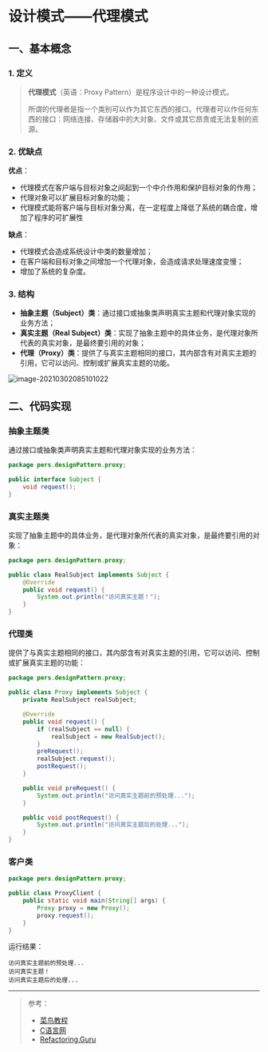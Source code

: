 # 设计模式——代理模式

## 一、基本概念

### 1. 定义

> **代理模式**（英语：Proxy Pattern）是程序设计中的一种设计模式。
>
> 所谓的代理者是指一个类别可以作为其它东西的接口。代理者可以作任何东西的接口：网络连接、存储器中的大对象、文件或其它昂贵或无法复制的资源。

### 2. 优缺点

**优点**：

- 代理模式在客户端与目标对象之间起到一个中介作用和保护目标对象的作用；
- 代理对象可以扩展目标对象的功能；
- 代理模式能将客户端与目标对象分离，在一定程度上降低了系统的耦合度，增加了程序的可扩展性

**缺点**：

- 代理模式会造成系统设计中类的数量增加；
- 在客户端和目标对象之间增加一个代理对象，会造成请求处理速度变慢；
- 增加了系统的复杂度。

### 3. 结构

- **抽象主题（Subject）类**：通过接口或抽象类声明真实主题和代理对象实现的业务方法；
- **真实主题（Real Subject）类**：实现了抽象主题中的具体业务，是代理对象所代表的真实对象，是最终要引用的对象；
- **代理（Proxy）类**：提供了与真实主题相同的接口，其内部含有对真实主题的引用，它可以访问、控制或扩展真实主题的功能。

![image-20210302085101022](https://pic.try-hard.cn/blog/image-20210302085101022.png)

## 二、代码实现

### 抽象主题类

通过接口或抽象类声明真实主题和代理对象实现的业务方法：

```java
package pers.designPattern.proxy;

public interface Subject {
    void request();
}
```

### 真实主题类

实现了抽象主题中的具体业务，是代理对象所代表的真实对象，是最终要引用的对象：

```java
package pers.designPattern.proxy;

public class RealSubject implements Subject {
    @Override
    public void request() {
        System.out.println("访问真实主题！");
    }
}
```

### 代理类

提供了与真实主题相同的接口，其内部含有对真实主题的引用，它可以访问、控制或扩展真实主题的功能：

```java
package pers.designPattern.proxy;

public class Proxy implements Subject {
    private RealSubject realSubject;

    @Override
    public void request() {
        if (realSubject == null) {
            realSubject = new RealSubject();
        }
        preRequest();
        realSubject.request();
        postRequest();
    }

    public void preRequest() {
        System.out.println("访问真实主题前的预处理...");
    }

    public void postRequest() {
        System.out.println("访问真实主题后的处理...");
    }
}
```

### 客户类

```java
package pers.designPattern.proxy;

public class ProxyClient {
    public static void main(String[] args) {
        Proxy proxy = new Proxy();
        proxy.request();
    }
}
```

运行结果：

```
访问真实主题前的预处理...
访问真实主题！
访问真实主题后的处理...
```

***

> 参考：
>
> - [菜鸟教程](https://www.runoob.com/design-pattern/singleton-pattern.html)
> - [C语言网](http://c.biancheng.net/view/1338.html)
> - [Refactoring.Guru](https://refactoringguru.cn/)